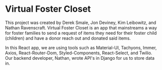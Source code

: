 # Virtual Foster Closet

This project was created by Derek Smale, Jon Deviney, Kim Leibowitz, and Nathan Ravenscraft. Virtual Foster Closet is an app that mainstreams a way for foster families to send a request of items they need for their foster child (children) and have a donor reach out and donated said items.

In this React app, we are using tools such as Material-UI, Tachyons, Immer, Axios, React-Router-Dom, Styled-Components, React-Select, and Twilio. Our backend developer, Nathan, wrote API's in Django for us to store data in.
